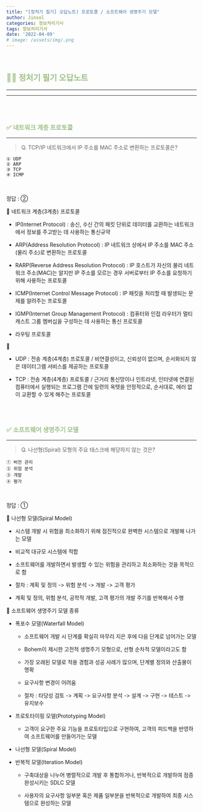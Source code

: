 ```yaml
---
title: "[정처기 필기] 오답노트) 프로토콜 / 소프트웨어 생명주기 모델"
author: Jinsol
categories: 정보처리기사
tags: 정보처리기사
date: '2022-04-09'
# image: /assets/img/.png
---
```


<br>

## <span style="color:#9FC088">**🤷‍♀️ 정처기 필기 오답노트**</span>
<hr>
<hr>

<br>
<br>

### <span style="color:#9FC088">**✅ 네트워크 계층 프로토콜**</span>
<hr>

> Q. TCP/IP 네트워크에서 IP 주소를 MAC 주소로 변환하는 프로토콜은?

    ① UDP
    ② ARP
    ③ TCP
    ④ ICMP

<br>

정답 : ②

🔎 네트워크 계층(3계층) 프로토콜

- IP(Internet Protocol) : 송신, 수신 간의 패킷 단위로 데이터를 교환하는 네트워크에서 정보를 주고받는 데 사용하는 통신규약

- ARP(Address Resolution Protocol) : IP 네트워크 상에서 IP 주소를 MAC 주소(물리 주소)로 변환하는 프로토콜

- RARP(Reverse Address Resolution Protocol) : IP 호스트가 자신의 물리 네트워크 주소(MAC)는 알지만 IP 주소를 모르는 경우 서버로부터 IP 주소를 요청하기 위해 사용하는 프로토콜

- ICMP(Internet Control Message Protocol) : IP 패킷을 처리할 때 발생되는 문제를 알려주는 프로토콜

- IGMP(Internet Group Management Protocol) : 컴퓨터와 인접 라우터가 멀티캐스트 그룹 멤버십을 구성하는 데 사용하는 통신 프로토콜

- 라우팅 프로토콜

🔎

- UDP : 전송 계층(4계층) 프로토콜 / 비연결성이고, 신뢰성이 없으며, 순서화되지 않은 데이터그램 서비스를 제공하는 프로토콜

- TCP : 전송 계층(4계층) 프로토콜 / 근거리 통신망이나 인트라넷, 인터넷에 연결된 컴퓨터에서 실행되는 프로그램 간에 일련의 옥텟을 안정적으로, 순서대로, 에러 없이 교환할 수 있게 해주는 프로토콜

<br>
<br>

### <span style="color:#9FC088">**✅ 소프트웨어 생명주기 모델**</span>
<hr>

> Q. 나선형(Spiral) 모형의 주요 태스크에 해당하지 않는 것은?

    ① 버전 관리
    ② 위험 분석
    ③ 개발
    ④ 평가

<br>

정답 : ① 

🔎 나선형 모델(Spiral Model)

- 시스템 개발 시 위험을 최소화하기 위해 점진적으로 완벽한 시스템으로 개발해 나가는 모델

- 비교적 대규모 시스템에 적합

- 소프트웨어를 개발하면서 발생할 수 있는 위험을 관리하고 최소화하는 것을 목적으로 함

- 절차 : 계획 및 정의 -> 위험 분석 -> 개발 -> 고객 평가

- 계획 및 정의, 위험 분석, 공학적 개발, 고객 평가의 개발 주기를 반복해서 수행

🔎 소프트웨어 생명주기 모델 종류

- 폭포수 모델(Waterfall Model)

    - 소프트웨어 개발 시 단계를 확실히 마무리 지은 후에 다음 단계로 넘어가는 모델

    - Bohem이 제시한 고전적 생명주기 모형으로, 선형 순차적 모델이라고도 함

    - 가장 오래된 모델로 적용 경험과 성공 사례가 많으며, 단계별 정의와 산출물이 명확

    - 요구사항 변경이 어려움

    - 절차 : 타당성 검토 -> 계획 -> 요구사항 분석 -> 설계 -> 구현 -> 테스트 -> 유지보수

- 프로토타이핑 모델(Prototyping Model)

    - 고객이 요구한 주요 기능을 프로토타입으로 구현하여, 고객의 피드백을 반영하여 소프트웨어를 만들어가는 모델

- 나선형 모델(Spiral Model)

- 반복적 모델(Iteration Model)

    - 구축대상을 나누어 병렬적으로 개발 후 통합하거나, 반복적으로 개발하여 점증 완성시키는 SDLC 모델

    - 사용자의 요구사항 일부분 혹은 제품 일부분을 반복적으로 개발하여 최종 시스템으로 완성하는 모델